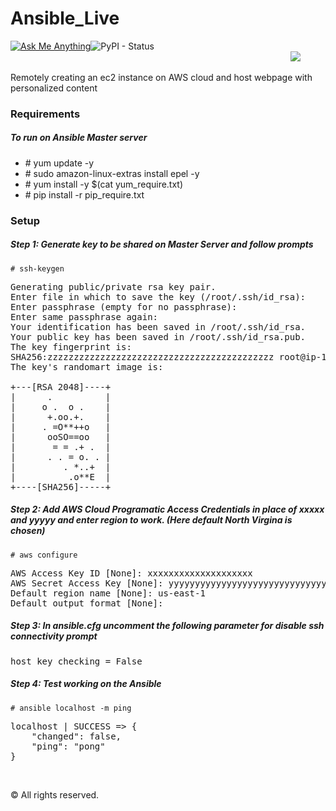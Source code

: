 # Ansible_Live
<a href="mailto:aditya_ag2301@yahoo.in"> ![Ask Me Anything](https://img.shields.io/badge/Ask%20me-anything-1abc9c.svg?longCache=true&style=plastic)</a>![PyPI - Status](https://img.shields.io/pypi/status/Django.svg?style=plastic)&emsp;&emsp;&emsp;&emsp;&emsp;&emsp;&emsp;&emsp;&emsp;&emsp;&emsp;&emsp;&emsp;&emsp;&emsp;&emsp;&emsp;&emsp;&emsp;&emsp;&emsp;&emsp;&emsp;&emsp;&emsp;&emsp;&emsp;&emsp;&emsp;&emsp;&emsp;&emsp;<a href="https://github.com/boudhayan-dev/Automatic-Waste-Segregator/tree/v.01"><img src="https://img.shields.io/badge/Version-0.1-brightgreen.svg?longCache=true&style=for-the-badge"></a>
<br>

Remotely creating an ec2 instance on AWS cloud and host webpage with personalized content


### Requirements
##### To run on Ansible Master server
- \# yum update -y
- \# sudo amazon-linux-extras install epel -y
- \# yum install -y $(cat yum_require.txt)
- \# pip install -r pip_require.txt


### Setup
##### Step 1: Generate key to be shared on Master Server and follow prompts

```
# ssh-keygen
```
<pre>
Generating public/private rsa key pair.
Enter file in which to save the key (/root/.ssh/id_rsa):
Enter passphrase (empty for no passphrase):
Enter same passphrase again:
Your identification has been saved in /root/.ssh/id_rsa.
Your public key has been saved in /root/.ssh/id_rsa.pub.
The key fingerprint is:
SHA256:zzzzzzzzzzzzzzzzzzzzzzzzzzzzzzzzzzzzzzzzzzz root@ip-172-31-95-0.ec2.internal
The key's randomart image is:

+---[RSA 2048]----+
|      .          |
|     o .  o .    |
|      +.oo.+.    |
|     . =O**++o   |
|      ooSO==oo   |
|       = = .+ .  |
|      . . = o. . |
|         . *..+  |
|          .o**E  |
+----[SHA256]-----+
</pre>

##### Step 2: Add AWS Cloud Programatic Access Credentials in place of xxxxx and yyyyy and enter region to work. (Here default North Virgina is chosen)

```
# aws configure
```
<pre>
AWS Access Key ID [None]: xxxxxxxxxxxxxxxxxxxx
AWS Secret Access Key [None]: yyyyyyyyyyyyyyyyyyyyyyyyyyyyyyyyyyyyyyyy
Default region name [None]: us-east-1
Default output format [None]:
</pre>

##### Step 3: In ansible.cfg uncomment the following parameter for disable ssh connectivity prompt
<pre>
host_key_checking = False
</pre>

##### Step 4: Test working on the Ansible

```
# ansible localhost -m ping
```
<pre>
localhost | SUCCESS => {
    "changed": false,
    "ping": "pong"
}
</pre>


<br>


© All rights reserved.
